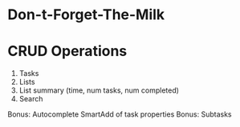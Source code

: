 # Don-t-Forget-The-Milk #

# CRUD Operations
1. Tasks
2. Lists
3. List summary (time, num tasks, num completed)
4. Search

Bonus: Autocomplete SmartAdd of task properties
Bonus: Subtasks
